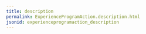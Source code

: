 ```yaml
---
title: description
permalink: ExperienceProgramAction.description.html
jsonid: experienceprogramaction_description
---
```

